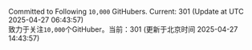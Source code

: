 Committed to Following `10,000` GitHubers. Current: <!-- FOLLOWING_COUNT -->301<!-- FOLLOWING_COUNT --> (Update at UTC <!-- LAST_UPDATED -->2025-04-27 06:43:57<!-- LAST_UPDATED -->)<br>
致力于关注`10,000`个GitHuber。当前：<!-- FOLLOWING_COUNT -->301<!-- FOLLOWING_COUNT --> (更新于北京时间 <!-- LAST_UPDATED_CST -->2025-04-27 14:43:57<!-- LAST_UPDATED_CST -->)
